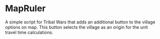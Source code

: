 # MapRuler

A simple script for Tribal Wars that adds an additional button to the village options on map. This button selects the village as an origin for the unit travel time calculations.